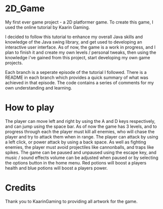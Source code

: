 # 2D_Game

My first ever game project - a 2D platformer game. To create this game, I used the online tutorial by Kaarin Gaming. 

I decided to follow this tutorial to enhance my overall Java skills and knowledge of the Java swing library, and get used to developing an interactive user interface. As of now, the game is a work in progress, and I plan to finish it and create my own levels / personal tweaks, then using the knowledge i've gained from this project, start developing my own game projects.

Each branch is a seperate episode of the tutorial I followed. There is a README in each branch which provides a quick summary of what was achieved in that episode. The code contains a series of comments for my own understanding and learning.

# How to play

The player can move left and right by using the A and D keys respectively, and can jump using the space bar. As of now the game has 3 levels, and to progress through each the player must kill all enemies, who will chase the player and try to attack them when in range. The player can attack by using a left click, or power attack by using a back space. As well as fighting enemies, the player must avoid projectiles like cannonballs, and traps like spikes. The game can be paused and unpaused using the escape key, and music / sound effects volume can be adjusted when paused or by selecting the options button in the home menu.  Red potions will boost a players health and blue potions will boost a players power.

# Credits

Thank you to KaarinGaming to providing all artwork for the game.

